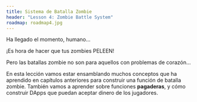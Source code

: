 ```yaml
---
title: Sistema de Batalla Zombie
header: "Lesson 4: Zombie Battle System"
roadmap: roadmap4.jpg
---
```


Ha llegado el momento, humano...

¡Es hora de hacer que tus zombies PELEEN!

Pero las batallas zombie no son para aquellos con problemas de corazón...

En esta lección vamos estar ensamblando muchos conceptos que ha aprendido en capítulos anteriores para construir una función de batalla zombie. También vamos a aprender sobre funciones **pagaderas**, y cómo construir DApps que puedan aceptar dinero de los jugadores.
